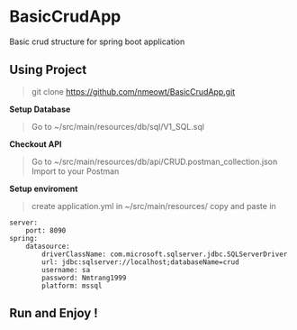 # BasicCrudApp
Basic crud structure for spring boot application

## Using Project
> git clone https://github.com/nmeowt/BasicCrudApp.git

**Setup Database**
> Go to ~/src/main/resources/db/sql/V1_SQL.sql

**Checkout API**
> Go to ~/src/main/resources/db/api/CRUD.postman_collection.json
  Import to your Postman

**Setup enviroment**
> create application.yml in ~/src/main/resources/
  copy and paste in
  
	server:
		port: 8090
	spring:
		datasource:
			driverClassName: com.microsoft.sqlserver.jdbc.SQLServerDriver
			url: jdbc:sqlserver://localhost;databaseName=crud
			username: sa
			password: Nmtrang1999
			platform: mssql
## Run and Enjoy !
